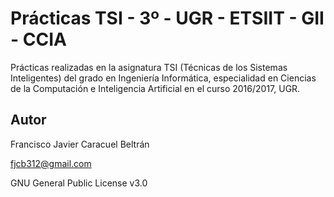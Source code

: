 # Prácticas TSI - 3º - UGR - ETSIIT - GII - CCIA

Prácticas realizadas en la asignatura TSI (Técnicas de los Sistemas Inteligentes) del grado en Ingeniería Informática, especialidad en Ciencias de la Computación e Inteligencia Artificial en el curso 2016/2017, UGR.

## Autor

Francisco Javier Caracuel Beltrán

fjcb312@gmail.com

GNU General Public License v3.0

